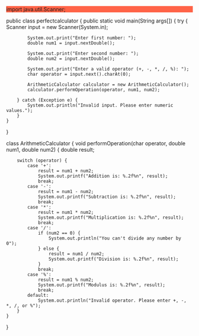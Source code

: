 <div style="background-color:tomato;">import java.util.Scanner;</div>

public class perfectcalculator {
    public static void main(String args[]) {
        try {
            Scanner input = new Scanner(System.in);

            System.out.print("Enter first number: ");
            double num1 = input.nextDouble();

            System.out.print("Enter second number: ");
            double num2 = input.nextDouble();

            System.out.print("Enter a valid operator (+, -, *, /, %): ");
            char operator = input.next().charAt(0);

            ArithmeticCalculator calculator = new ArithmeticCalculator();
            calculator.performOperation(operator, num1, num2);

        } catch (Exception e) {
            System.out.println("Invalid input. Please enter numeric values.");
        }
    }
}

class ArithmeticCalculator {
    void performOperation(char operator, double num1, double num2) {
        double result;

        switch (operator) {
            case '+':
                result = num1 + num2;
                System.out.printf("Addition is: %.2f%n", result);
                break;
            case '-':
                result = num1 - num2;
                System.out.printf("Subtraction is: %.2f%n", result);
                break;
            case '*':
                result = num1 * num2;
                System.out.printf("Multiplication is: %.2f%n", result);
                break;
            case '/':
                if (num2 == 0) {
                    System.out.println("You can't divide any number by 0");
                } else {
                    result = num1 / num2;
                    System.out.printf("Division is: %.2f%n", result);
                }
                break;
            case '%':
                result = num1 % num2;
                System.out.printf("Modulus is: %.2f%n", result);
                break;
            default:
                System.out.println("Invalid operator. Please enter +, -, *, /, or %");
        }
    }
}
